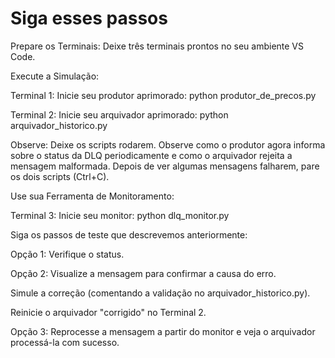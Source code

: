 # Siga esses passos

Prepare os Terminais: Deixe três terminais prontos no seu ambiente VS Code.

Execute a Simulação:

Terminal 1: Inicie seu produtor aprimorado: python produtor_de_precos.py

Terminal 2: Inicie seu arquivador aprimorado: python arquivador_historico.py

Observe: Deixe os scripts rodarem. Observe como o produtor agora informa sobre o status da DLQ periodicamente e como o arquivador rejeita a mensagem malformada. Depois de ver algumas mensagens falharem, pare os dois scripts (Ctrl+C).

Use sua Ferramenta de Monitoramento:

Terminal 3: Inicie seu monitor: python dlq_monitor.py

Siga os passos de teste que descrevemos anteriormente:

Opção 1: Verifique o status.

Opção 2: Visualize a mensagem para confirmar a causa do erro.

Simule a correção (comentando a validação no arquivador_historico.py).

Reinicie o arquivador "corrigido" no Terminal 2.

Opção 3: Reprocesse a mensagem a partir do monitor e veja o arquivador processá-la com sucesso.